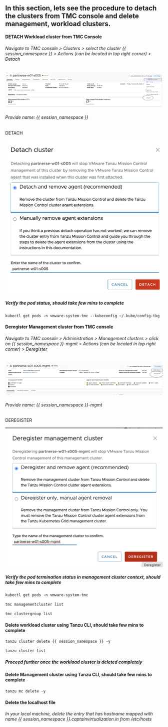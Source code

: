 ## In this section, lets see the procedure to detach the clusters from TMC console and delete management, workload clusters. 

#### DETACH Workload cluster from TMC Console

###### Navigate to TMC console > Clusters > select the cluster {{ session_namespace }} > Actions (can be located in top right corner) > Detach 

![Application](images/TMC-26.png)

###### Provide name: {{ session_namespace }}

DETACH

![Application](images/TMC-27.png)

##### Verify the pod status, should take few mins to complete

```execute
kubectl get pods -n vmware-system-tmc --kubeconfig ~/.kube/config-tkg
```

#### Deregister Management cluster from TMC console

###### Navigate to TMC console > Administration > Management clusters > click on {{ session_namespace }}-mgmt > Actions (can be located in top right corner) > Deregister 

![Application](images/TMC-28.png)

###### Provide name: {{ session_namespace }}-mgmt

DEREGISTER

![Application](images/TMC-29.png)

##### Verify the pod termination status in management cluster context, should take few mins to complete

```execute
kubectl get pods -n vmware-system-tmc
```

```execute
tmc managementcluster list
```

```execute
tmc clustergroup list
```

#### Delete workload cluster using Tanzu CLI, should take few mins to complete

```execute
tanzu cluster delete {{ session_namespace }} -y
```

```execute
tanzu cluster list
```

##### Proceed further once the workload cluster is deleted completely

#### Delete Management cluster using Tanzu CLI, should take few mins to complete

```execute
tanzu mc delete -y
```

#### Delete the localhost file

###### In your local machine, delete the entry that has hostname mapped with name {{ session_namespace }}.captainvirtualization.in from /etc/hosts

